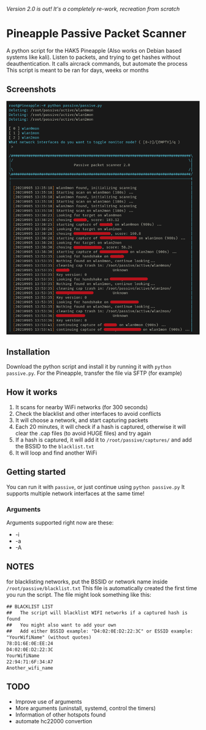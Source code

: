 *Version 2.0 is out! It's a completely re-work, recreation from scratch*

# Pineapple Passive Packet Scanner
A python script for the HAK5 Pineapple (Also works on Debian based systems like kali). Listen to packets, and trying to get hashes without deauthentication.
It calls aircrack commands, but automate the process
This script is meant to be ran for days, weeks or months

## Screenshots

![Starting the script](/screenshots/Screenshot_20210905_154911_censor.png "Starting")
<!--![100% CPU issue if fixed. 3 network interfaces stable around 3% CPU](/screenshots/Screenshot_20210905_154359_censor.png "100% CPU issue")
![Finding a handshake](/screenshots/Screenshot_20210906_070527_censor.png "Finding a handshake")-->
<!--| Screenshots|
|------------|
| <img src="/screenshots/Screenshot_20210905_154911_censor.png" width=49%> <img src="/screenshots/Screenshot_20210906_070527_censor.png" width=49%> |
| <img src="/screenshots/Screenshot_20210905_154359_censor.png" width=100%> |-->

## Installation
Download the python script and install it by running it with `python passive.py`.
For the Pineapple, transfer the file via SFTP (for example)

## How it works

1. It scans for nearby WiFi networks (for 300 seconds)
2. Check the blacklist and other interfaces to avoid conflicts
3. It will choose a network, and start capturing packets
4. Each 20 minutes, it will check if a hash is captured, otherwise it will clear the .cap files (to avoid HUGE files) and try again
5. If a hash is captured, it will add it to `/root/passive/captures/` and add the BSSID to the `blacklist.txt`
6. It will loop and find another WiFi

## Getting started
You can run it with `passive`, or just continue using `python passive.py`
It supports multiple network interfaces at the same time!

### Arguments
Arguments supported right now are these:
 * -i 
 * -a
 * -A

## NOTES
for blacklisting networks, put the BSSID or network name inside `/root/passive/blacklist.txt`
This file is automatically created the first time you run the script.
The file might look something like this:

    ## BLACKLIST LIST
    ##   The script will blacklist WIFI networks if a captured hash is found
    ##   You might also want to add your own
    ##   Add either BSSID example: "D4:02:0E:D2:22:3C" or ESSID example: "YourWifiName" (without quotes)
    78:D1:6E:0E:EE:24
    D4:02:0E:D2:22:3C
    YourWifiName
    22:94:71:6F:34:A7
    Another_wifi_name

## TODO
 * Improve use of arguments
 * More arguments (uninstall, systemd, control the timers)
 * Information of other hotspots found
 * automate hc22000 convertion
